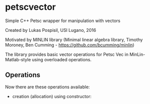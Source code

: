 # petscvector

Simple C++ Petsc wrapper for manipulation with vectors

Created by Lukas Pospisil, USI Lugano, 2016

Motivated by MINLIN library
(Minimal linear algebra library, Timothy Moroney, Ben Cumming - https://github.com/bcumming/minlin)

The library provides basic vector operations for Petsc Vec in MinLin-Matlab-style using overloaded operations.

## Operations
Now there are these operations available:

- creation (allocation) using constructor:




